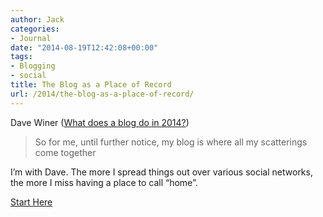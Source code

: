 ```yaml
---
author: Jack
categories:
- Journal
date: "2014-08-19T12:42:08+00:00"
tags:
- Blogging
- social
title: The Blog as a Place of Record
url: /2014/the-blog-as-a-place-of-record/
---
```


<div>
</div>

Dave Winer (<a href="http://scripting.com/2014/08/15/whatDoesABlogDoIn2014.html" title="" target="_blank">What does a blog do in 2014?</a>)

> So for me, until further notice, my blog is where all my scatterings come together

I’m with Dave. The more I spread things out over various social networks, the more I miss having a place to call “home”.

<a href="https://www.baty.net/" title="" target="_blank">Start Here</a>